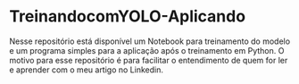 # TreinandocomYOLO-Aplicando
Nesse repositório está disponível um Notebook para treinamento do modelo e um programa simples para a aplicação após o treinamento em Python. O motivo para esse repositório é para facilitar o entendimento de quem for ler e aprender com o meu artigo no Linkedin.
